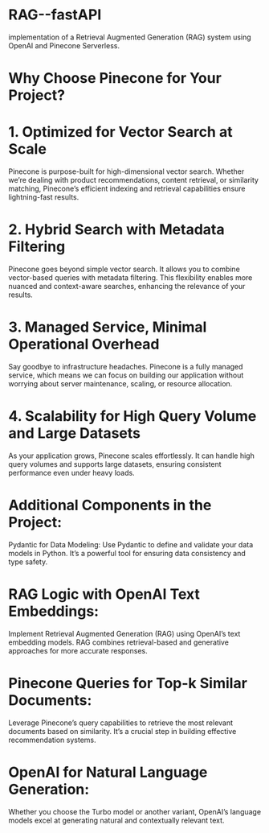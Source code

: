 # RAG--fastAPI
implementation of a Retrieval Augmented Generation (RAG) system using OpenAI and Pinecone Serverless.

# Why Choose Pinecone for Your Project?
# 1. Optimized for Vector Search at Scale
Pinecone is purpose-built for high-dimensional vector search. Whether we’re dealing with product recommendations, content retrieval, or similarity matching, Pinecone’s efficient indexing and retrieval capabilities ensure lightning-fast results.

# 2. Hybrid Search with Metadata Filtering
Pinecone goes beyond simple vector search. It allows you to combine vector-based queries with metadata filtering. This flexibility enables more nuanced and context-aware searches, enhancing the relevance of your results.

# 3. Managed Service, Minimal Operational Overhead
Say goodbye to infrastructure headaches. Pinecone is a fully managed service, which means we can focus on building our application without worrying about server maintenance, scaling, or resource allocation.

# 4. Scalability for High Query Volume and Large Datasets
As your application grows, Pinecone scales effortlessly. It can handle high query volumes and supports large datasets, ensuring consistent performance even under heavy loads.

# Additional Components in the Project:
Pydantic for Data Modeling: Use Pydantic to define and validate your data models in Python. It’s a powerful tool for ensuring data consistency and type safety.
# RAG Logic with OpenAI Text Embeddings:
Implement Retrieval Augmented Generation (RAG) using OpenAI’s text embedding models. RAG combines retrieval-based and generative approaches for more accurate responses.
# Pinecone Queries for Top-k Similar Documents: 
Leverage Pinecone’s query capabilities to retrieve the most relevant documents based on similarity. It’s a crucial step in building effective recommendation systems.
# OpenAI for Natural Language Generation: 
Whether you choose the Turbo model or another variant, OpenAI’s language models excel at generating natural and contextually relevant text.
